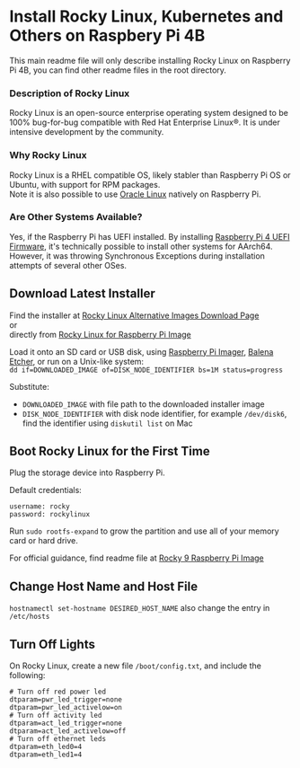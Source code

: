 # Install Rocky Linux, Kubernetes and Others on Raspbery Pi 4B

This main readme file will only describe installing Rocky Linux on Raspberry Pi 4B, you can find other readme files in the root directory.

### Description of Rocky Linux
Rocky Linux is an open-source enterprise operating system designed to be 100% bug-for-bug compatible with Red Hat Enterprise Linux®. It is under intensive development by the community.

### Why Rocky Linux
Rocky Linux is a RHEL compatible OS, likely stabler than Raspberry Pi OS or Ubuntu, with support for RPM packages.<br/>
Note it is also possible to use [Oracle Linux](https://www.oracle.com/linux/downloads/linux-arm-downloads.html) natively on Raspberry Pi.<br/>

### Are Other Systems Available?
Yes, if the Raspberry Pi has UEFI installed.
By installing [Raspberry Pi 4 UEFI Firmware](https://github.com/pftf/RPi4), it's technically possible to install other systems for AArch64. However, it was throwing Synchronous Exceptions during installation attempts of several other OSes.<br/>

## Download Latest Installer
Find the installer at [Rocky Linux Alternative Images Download Page](https://rockylinux.org/alternative-images)<br/>
or<br/>
directly from [Rocky Linux for Raspberry Pi Image](https://dl.rockylinux.org/pub/sig/9/altarch/aarch64/images/RockyLinuxRpi_9-latest.img.xz)<br/>

Load it onto an SD card or USB disk, using [Raspberry Pi Imager](https://www.raspberrypi.com/software/), [Balena Etcher](https://www.balena.io/etcher/), or run on a Unix-like system:<br/>
`dd if=DOWNLOADED_IMAGE of=DISK_NODE_IDENTIFIER bs=1M status=progress`<br/>

Substitute:
- `DOWNLOADED_IMAGE` with file path to the downloaded installer image
- `DISK_NODE_IDENTIFIER` with disk node identifier, for example `/dev/disk6`, find the identifier using `diskutil list` on Mac

## Boot Rocky Linux for the First Time
Plug the storage device into Raspberry Pi.<br/>

Default credentials:<br/>
```
username: rocky
password: rockylinux
```
Run `sudo rootfs-expand` to grow the partition and use all of your memory card or hard drive.<br/>

For official guidance, find readme file at [Rocky 9 Raspberry Pi Image](https://dl.rockylinux.org/pub/sig/9/altarch/aarch64/images/README.txt)<br/>

## Change Host Name and Host File
`hostnamectl set-hostname DESIRED_HOST_NAME`
also change the entry in `/etc/hosts`

## Turn Off Lights
On Rocky Linux, create a new file `/boot/config.txt`, and include the following:<br/>
```
# Turn off red power led
dtparam=pwr_led_trigger=none
dtparam=pwr_led_activelow=on
# Turn off activity led
dtparam=act_led_trigger=none
dtparam=act_led_activelow=off
# Turn off ethernet leds
dtparam=eth_led0=4
dtparam=eth_led1=4
```